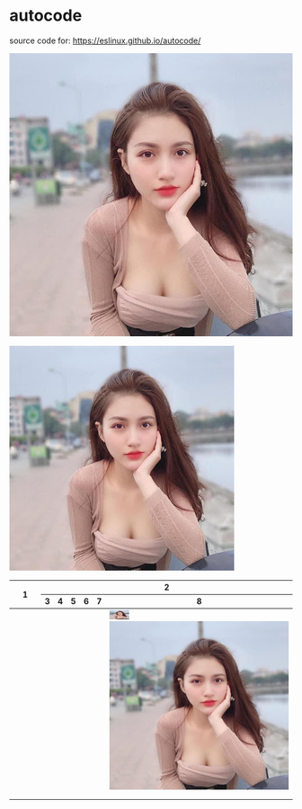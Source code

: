 # autocode

source code for:
https://eslinux.github.io/autocode/



![](images/g1.jpg)


<img src="images/g1.jpg" alt="Girl xinh" width="400"/>



<table>
<thead>
  <tr>
    <th  colspan="4" rowspan="2">1</th>
    <th  colspan="6">2</th>
  </tr>
  <tr>
    <th >3</th>
    <th >4</th>
    <th >5</th>
    <th >6</th>
    <th >7</th>
    <th >8</th>
  </tr>
</thead>
<tbody>
  <tr>
    <td ></td>
    <td ></td>
    <td ></td>
    <td ></td>
    <td ></td>
    <td ></td>
    <td ></td>
    <td ></td>
    <td ></td>
    <td ><img src="images/g1.jpg" alt="gai" width="35" height="17"><br><img src="images/g1.jpg" alt="gai" width="400" height="300"></td>
  </tr>
  <tr>
    <td></td>
    <td></td>
    <td></td>
    <td></td>
    <td></td>
    <td></td>
    <td></td>
    <td></td>
    <td></td>
    <td></td>
  </tr>
  <tr>
    <td ></td>
    <td ></td>
    <td ></td>
    <td ></td>
    <td ></td>
    <td ></td>
    <td ></td>
    <td ></td>
    <td ></td>
    <td ></td>
  </tr>
</tbody>
</table>